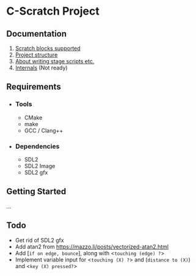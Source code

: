 # C-Scratch Project

## Documentation

1. [Scratch blocks supported](docs/scratch_functionality.md)
2. [Project structure](docs/project_structure.md)
3. [About writing stage scripts etc.](docs/about_stage.md)
4. [Internals](docs/internals.md) (Not ready)

## Requirements

- ### Tools

  - CMake
  - make
  - GCC / Clang++

- ### Dependencies

  - SDL2
  - SDL2 Image
  - SDL2 gfx

## Getting Started

...

## Todo

- Get rid of SDL2 gfx
- Add atan2 from https://mazzo.li/posts/vectorized-atan2.html
- Add [`if on edge, bounce`], along with <`touching (edge) ?`>
- Implement variable input for <`touching (X) ?`> and (`distance to (X)`) and <`key (X) pressed?`>
